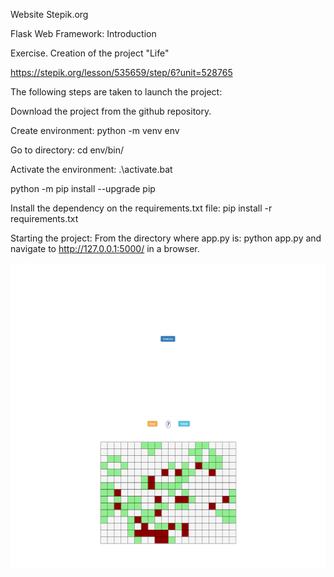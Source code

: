 Website Stepik.org

Flask Web Framework: Introduction

Exercise. Creation of the project "Life"

https://stepik.org/lesson/535659/step/6?unit=528765

The following steps are taken to launch the project:

Download the project from the github repository.

Create environment: python -m venv env

Go to directory: cd env/bin/

Activate the environment: .\activate.bat

python -m pip install --upgrade pip

Install the dependency on the requirements.txt file: pip install -r requirements.txt

Starting the project: From the directory where app.py is: python app.py and navigate to http://127.0.0.1:5000/ in a browser.

![image_2023-08-30_22-27-45.png](screenshots%2Fimage_2023-08-30_22-27-45.png)
![image_2023-08-30_22-28-13.png](screenshots%2Fimage_2023-08-30_22-28-13.png)
